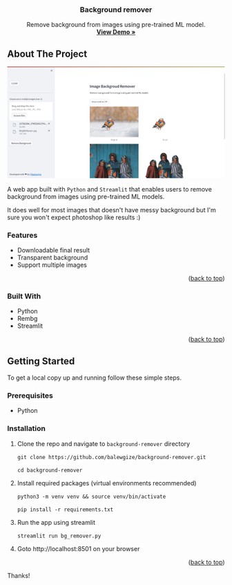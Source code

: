 <a name="readme-top"></a>

<div align="center">
  <h3 align="center">Background remover</h3>

  <p align="center">
    Remove background from images using pre-trained ML model.
    <br />
    <a href="https://bgremover.streamlit.app/" target="_blank"><strong>View Demo »</strong></a>
    <br />
  </p>
</div>

<!-- ABOUT THE PROJECT -->
## About The Project

[![Screenshot](screenshot/example.png?raw=true "Tomar")](https://bgremover.streamlit.app/)

A web app built with ```Python``` and ```Streamlit``` that enables users to remove background from images using pre-trained ML models.

It does well for most images that doesn't have messy background but I'm sure you won't expect photoshop like results :) 

### Features
- Downloadable final result
- Transparent background
- Support multiple images

<p align="right">(<a href="#readme-top">back to top</a>)</p>

### Built With
- Python
- Rembg
- Streamlit

<p align="right">(<a href="#readme-top">back to top</a>)</p>


<!-- GETTING STARTED -->
## Getting Started

To get a local copy up and running follow these simple steps.

### Prerequisites

* Python

### Installation

1. Clone the repo and navigate to ```background-remover``` directory 
   ```
   git clone https://github.com/balewgize/background-remover.git
   ```
   ```
   cd background-remover
   ```
2. Install required packages (virtual environments recommended)
   ```
   python3 -m venv venv && source venv/bin/activate
   ```
   ```
   pip install -r requirements.txt
   ```
3. Run the app using streamlit
   ```
   streamlit run bg_remover.py
   ```
4. Goto http://localhost:8501 on your browser

<p align="right">(<a href="#readme-top">back to top</a>)</p>

Thanks!

